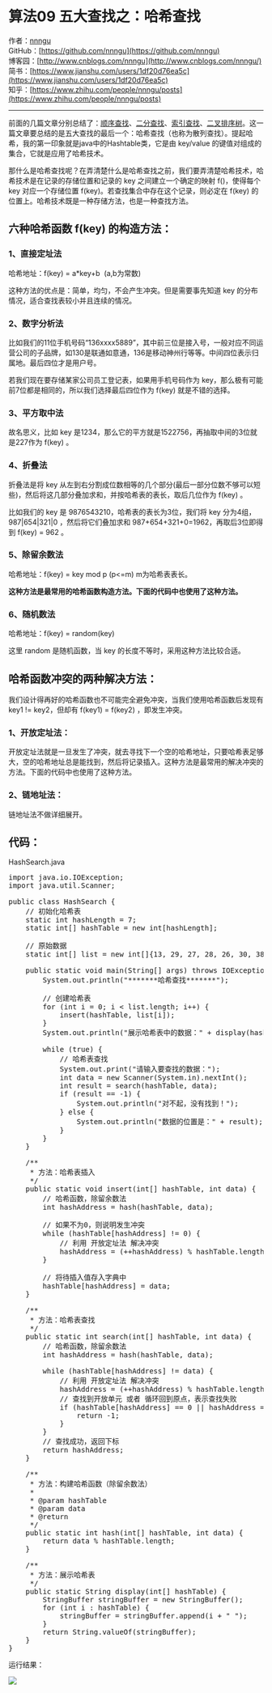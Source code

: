 # 算法09 五大查找之：哈希查找
作者：[nnngu](https://github.com/nnngu)  
GitHub：[https://github.com/nnngu](https://github.com/nnngu)  
博客园：[http://www.cnblogs.com/nnngu](http://www.cnblogs.com/nnngu/)  
简书：[https://www.jianshu.com/users/1df20d76ea5c](https://www.jianshu.com/users/1df20d76ea5c)  
知乎：[https://www.zhihu.com/people/nnngu/posts](https://www.zhihu.com/people/nnngu/posts)  

---

前面的几篇文章分别总结了：[顺序查找](http://www.cnblogs.com/nnngu/p/8286082.html)、[二分查找](http://www.cnblogs.com/nnngu/p/8286401.html)、[索引查找](http://www.cnblogs.com/nnngu/p/8290367.html)、[二叉排序树](http://www.cnblogs.com/nnngu/p/8294714.html)。这一篇文章要总结的是五大查找的最后一个：哈希查找（也称为散列查找）。提起哈希，我的第一印象就是java中的Hashtable类，它是由 key/value 的键值对组成的集合，它就是应用了哈希技术。

那什么是哈希查找呢？在弄清楚什么是哈希查找之前，我们要弄清楚哈希技术，哈希技术是在记录的存储位置和记录的 key 之间建立一个确定的映射 f()，使得每个 key 对应一个存储位置 f(key)。若查找集合中存在这个记录，则必定在 f(key) 的位置上。哈希技术既是一种存储方法，也是一种查找方法。

## 六种哈希函数 f(key) 的构造方法：

### 1、直接定址法

哈希地址：f(key) = a*key+b  (a,b为常数)

这种方法的优点是：简单，均匀，不会产生冲突。但是需要事先知道 key 的分布情况，适合查找表较小并且连续的情况。

### 2、数字分析法

比如我们的11位手机号码“136xxxx5889”，其中前三位是接入号，一般对应不同运营公司的子品牌，如130是联通如意通，136是移动神州行等等。中间四位表示归属地。最后四位才是用户号。

若我们现在要存储某家公司员工登记表，如果用手机号码作为 key，那么极有可能前7位都是相同的，所以我们选择最后四位作为 f(key) 就是不错的选择。

### 3、平方取中法

故名思义，比如 key 是1234，那么它的平方就是1522756，再抽取中间的3位就是227作为 f(key) 。

### 4、折叠法

折叠法是将 key 从左到右分割成位数相等的几个部分(最后一部分位数不够可以短些)，然后将这几部分叠加求和，并按哈希表的表长，取后几位作为 f(key) 。

比如我们的 key 是 9876543210，哈希表的表长为3位，我们将 key 分为4组，987|654|321|0 ，然后将它们叠加求和 987+654+321+0=1962，再取后3位即得到 f(key) = 962 。

### 5、除留余数法

哈希地址：f(key) = key mod p (p<=m) m为哈希表表长。

**这种方法是最常用的哈希函数构造方法。下面的代码中也使用了这种方法。**

### 6、随机数法

哈希地址：f(key) = random(key)  

这里 random 是随机函数，当 key 的长度不等时，采用这种方法比较合适。

## 哈希函数冲突的两种解决方法：

我们设计得再好的哈希函数也不可能完全避免冲突，当我们使用哈希函数后发现有 key1 != key2，但却有 f(key1) = f(key2) ，即发生冲突。

### 1、开放定址法：

开放定址法就是一旦发生了冲突，就去寻找下一个空的哈希地址，只要哈希表足够大，空的哈希地址总是能找到，然后将记录插入。这种方法是最常用的解决冲突的方法。下面的代码中也使用了这种方法。

### 2、链地址法：

链地址法不做详细展开。

## 代码：

HashSearch.java

<pre>import java.io.IOException;
import java.util.Scanner;

public class HashSearch {
    // 初始化哈希表
    static int hashLength = 7;
    static int[] hashTable = new int[hashLength];

    // 原始数据
    static int[] list = new int[]{13, 29, 27, 28, 26, 30, 38};

    public static void main(String[] args) throws IOException {
        System.out.println("*******哈希查找*******");

        // 创建哈希表
        for (int i = 0; i < list.length; i++) {
            insert(hashTable, list[i]);
        }
        System.out.println("展示哈希表中的数据：" + display(hashTable));

        while (true) {
            // 哈希表查找
            System.out.print("请输入要查找的数据：");
            int data = new Scanner(System.in).nextInt();
            int result = search(hashTable, data);
            if (result == -1) {
                System.out.println("对不起，没有找到！");
            } else {
                System.out.println("数据的位置是：" + result);
            }
        }
    }

    /**
     * 方法：哈希表插入
     */
    public static void insert(int[] hashTable, int data) {
        // 哈希函数，除留余数法
        int hashAddress = hash(hashTable, data);

        // 如果不为0，则说明发生冲突
        while (hashTable[hashAddress] != 0) {
            // 利用 开放定址法 解决冲突
            hashAddress = (++hashAddress) % hashTable.length;
        }

        // 将待插入值存入字典中
        hashTable[hashAddress] = data;
    }

    /**
     * 方法：哈希表查找
     */
    public static int search(int[] hashTable, int data) {
        // 哈希函数，除留余数法
        int hashAddress = hash(hashTable, data);

        while (hashTable[hashAddress] != data) {
            // 利用 开放定址法 解决冲突
            hashAddress = (++hashAddress) % hashTable.length;
            // 查找到开放单元 或者 循环回到原点，表示查找失败
            if (hashTable[hashAddress] == 0 || hashAddress == hash(hashTable, data)) {
                return -1;
            }
        }
        // 查找成功，返回下标
        return hashAddress;
    }

    /**
     * 方法：构建哈希函数（除留余数法）
     *
     * @param hashTable
     * @param data
     * @return
     */
    public static int hash(int[] hashTable, int data) {
        return data % hashTable.length;
    }

    /**
     * 方法：展示哈希表
     */
    public static String display(int[] hashTable) {
        StringBuffer stringBuffer = new StringBuffer();
        for (int i : hashTable) {
            stringBuffer = stringBuffer.append(i + " ");
        }
        return String.valueOf(stringBuffer);
    }
}</pre>

运行结果：

![](http://images2017.cnblogs.com/blog/1313428/201801/1313428-20180118022459349-786643860.png)


